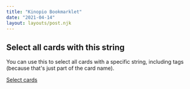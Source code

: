 ```yaml
---
title: "Kinopio Bookmarklet"
date: "2021-04-14"
layout: layouts/post.njk
---
```


## Select all cards with this string

You can use this to select all cards with a specific string, including tags
(because that's just part of the card name).

<a href="javascript:(function()%7Blet%20searchTerm%20%3D%20window.prompt(%22Select%20all%20cards%20with%20this%20string%22%2C%20%22Search%20term%22)%3B%0Alet%20vueState%20%3D%20document.querySelector(%22%23app%22).__vue__.%24store.state%0AvueState.multipleCardsSelectedIds%20%3D%20vueState.currentSpace.cards.filter(c%20%3D%3E%20c.name.includes(searchTerm)%20).map(c%20%3D%3E%20c.id)%7D)()%3B">Select
cards</a>
